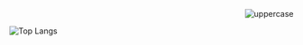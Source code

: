 <img align ="right" src="https://komarev.com/ghpvc/?username=3kl0y47r1&color=blueviolet" alt="uppercase">
                                                                           
<!---
<h1 align="center">Hi there 👋, I'm ekloyatri</h1>
<h3 align="center">just learning...</h3>

- 🔭 I’m currently working on `idk`
- 🌱 I’m currently learning  `idk either`
- 👯 I’m looking to collaborate with `idk this too`

### <hr>

<h3 align="left">Languages and Tools:</h3>
    <p align="left">
        <a href="https://www.cprogramming.com/" target="_blank" rel="noreferrer"> <img src="https://raw.githubusercontent.com/devicons/devicon/master/icons/c/c-original.svg" alt="c" width="40" height="40"/> </a> 
        <a href="https://www.w3schools.com/cpp/" target="_blank" rel="noreferrer"> <img src="https://raw.githubusercontent.com/devicons/devicon/master/icons/cplusplus/cplusplus-original.svg" alt="cplusplus" width="40" height="40"/> </a> 
        <a href="https://www.python.org" target="_blank" rel="noreferrer"> <img src="https://raw.githubusercontent.com/devicons/devicon/master/icons/python/python-original.svg" alt="python" width="40" height="40"/> </a> 
        <a href="https://www.w3schools.com/css/" target="_blank" rel="noreferrer"> <img src="https://raw.githubusercontent.com/devicons/devicon/master/icons/css3/css3-original-wordmark.svg" alt="css3" width="40" height="40"/> </a> 
        <a href="https://git-scm.com/" target="_blank" rel="noreferrer"> <img src="https://www.vectorlogo.zone/logos/git-scm/git-scm-icon.svg" alt="git" width="40" height="40"/> </a> 
        <a href="https://www.w3.org/html/" target="_blank" rel="noreferrer"> <img src="https://raw.githubusercontent.com/devicons/devicon/master/icons/html5/html5-original-wordmark.svg" alt="html5" width="40" height="40"/> </a> 
        <a href="https://www.linux.org/" target="_blank" rel="noreferrer"> <img src="https://raw.githubusercontent.com/devicons/devicon/master/icons/linux/linux-original.svg" alt="linux" width="40" height="40"/> </a> 
    </p>

<br>

![uppercase's GitHub stats](https://github-readme-stats.vercel.app/api?username=ekloyatri&show_icons=true&theme=highcontrast)
![Streaks](https://github-readme-streak-stats.herokuapp.com/?user=ekloyatri&theme=highcontrast)
-->
<br>

![Top Langs](https://github-readme-stats.vercel.app/api/top-langs/?username=3kl0y47r1&layout=compact&theme=dark)

